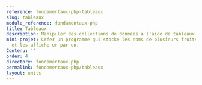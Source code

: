 ```yaml
---
reference: fondamentaux-php-tableaux
slug: tableaux
module_reference: fondamentaux-php
title: Tableaux
description: Manipuler des collections de données à l'aide de tableaux.
mini-projet: Créer un programme qui stocke les noms de plusieurs fruits dans un tableau
  et les affiche un par un.
Contenu: ''
order: 4
directory: fondamentaux-php
permalink: fondamentaux-php/tableaux
layout: units
---
```

